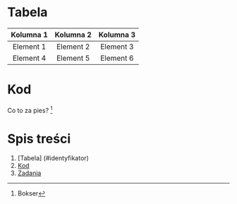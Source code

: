 # Tabela

|Kolumna 1|Kolumna 2|Kolumna 3|
|:---:|:---:|:---:|
|Element 1|Element 2|Element 3|
|Element 4|Element 5|Element 6|

# Kod  



Co to za pies? [^1]

# Spis treści
 1. [Tabela] (#identyfikator)
 2. [Kod](#Kod)
 3. [Zadania](#Zadania)


[^1]:Bokser
